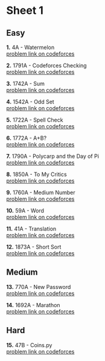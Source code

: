 # Sheet 1

## Easy
**1.** 4A - Watermelon \
[problem link on codeforces](https://codeforces.com/problemset/problem/4/A)

**2.** 1791A - Codeforces Checking \
[problem link on codeforces](https://codeforces.com/problemset/problem/1791/A)

**3.** 1742A - Sum \
[problem link on codeforces](https://codeforces.com/problemset/problem/1742/A)

**4.** 1542A - Odd Set \
[problem link on codeforces](https://codeforces.com/problemset/problem/1542/A)

**5.** 1722A - Spell Check \
[problem link on codeforces](https://codeforces.com/problemset/problem/1722/A)

**6.** 1772A - A+B? \
[problem link on codeforces](https://codeforces.com/problemset/problem/1772/A)

**7.** 1790A - Polycarp and the Day of Pi \
[problem link on codeforces](https://codeforces.com/problemset/problem/1790/A)

**8.** 1850A - To My Critics \
[problem link on codeforces](https://codeforces.com/problemset/problem/1850/A)

**9.** 1760A - Medium Number \
[problem link on codeforces](https://codeforces.com/problemset/problem/1760/A)

**10.** 59A - Word \
[problem link on codeforces](https://codeforces.com/problemset/problem/59/A)

**11.** 41A - Translation \
[problem link on codeforces](https://codeforces.com/problemset/problem/41/A)

**12.** 1873A - Short Sort \
[problem link on codeforces](https://codeforces.com/problemset/problem/1873/A)


## Medium
**13.** 770A - New Password \
[problem link on codeforces](https://codeforces.com/problemset/problem/770/A)

**14.** 1692A - Marathon \
[problem link on codeforces](https://codeforces.com/problemset/problem/1692/A)


## Hard
**15.** 47B - Coins.py \
[problem link on codeforces](https://codeforces.com/problemset/problem/47/B)
